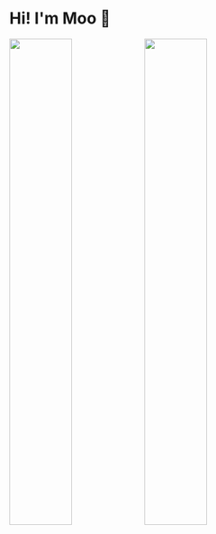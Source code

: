 # Hi! I'm Moo 👋

<img align="left" width="47%" src="https://github-readme-stats.vercel.app/api?username=Wolowit&show_icons=true&theme=radical"/>

<img align="left" width="47%" src="https://github-readme-stats.vercel.app/api/top-langs/?username=Wolowit&layout=compact"/>



